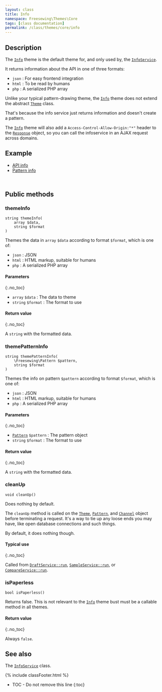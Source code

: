 ```yaml
---
layout: class
title: Info
namespace: Freesewing\Themes\Core
tags: [class documentation]
permalink: /class/themes/core/info
---
```

## Description 

The [`Info`](info) theme is the default theme for, and only used by,
the [`InfoService`](/class/services/infoservice).

It returns information about the API in one of three formats:

- `json` : For easy frontend integration
- `html` : To be read by humans
- `php` : A serialized PHP array

Unlike your typical pattern-drawing theme, 
the [`Info`](info) theme 
does not extend the abstract [`Theme`](theme) class.

That's because the info service just returns information
and doesn't create a pattern.

The [`Info`](info) theme will also add a `Access-Control-Allow-Origin:"*"` header 
to the [`Response`](/class/response) object, so you can call the infoservice in an AJAX request across 
domains.

## Example
<ul class="nav nav-tabs" role="tablist">
    <li class="nav-item"><a class="nav-link active" href="#api-info" role="tab" data-toggle="tab">API info</a></li>
    <li class="nav-item"><a class="nav-link" href="#pattern-info" role="tab" data-toggle="tab">Pattern info</a></li>
</ul>

<div class="tab-content">
<div role="tabpanel" class="tab-pane active" id="api-info">
<pre class='highlight'><code id='api-json'></code></pre>
</div>
<div role="tabpanel" class="tab-pane" id="pattern-info">
<pre class='highlight'><code id='pattern-json'></code></pre>
</div>
</div>

## Public methods

### themeInfo

```php?start_inline=1
string themeInfo(
    array $data,
    string $format
) 
```
Themes the data in `array` `$data` according to format `$format`, which is one of:

- `json` : JSON
- `html` : HTML markup, suitable for humans
- `php` : A serialized PHP array


#### Parameters
{:.no_toc}

- `array` `$data` : The data to theme
- `string` `$format` : The format to use

#### Return value
{:.no_toc}

A `string` with the formatted data.

### themePatternInfo

```php?start_inline=1
string themePatternInfo(
    \Freesewing\Pattern $pattern,
    string $format
) 
```
Themes the info on pattern `$pattern` according to format `$format`, which is one of:

- `json` : JSON
- `html` : HTML markup, suitable for humans
- `php` : A serialized PHP array


#### Parameters
{:.no_toc}

- [`Pattern`](/class/patterns/core/pattern) `$pattern` : The pattern object
- `string` `$format` : The format to use

#### Return value
{:.no_toc}

A `string` with the formatted data.

### cleanUp

```php?start_inline=1
void cleanUp()
```

Does nothing by default.

The `cleanUp` method is called on the [`Theme`](/class/themes/core/theme), [`Pattern`](/class/patterns/core/pattern), 
and [`Channel`](/class/channels/core/channel) object before terminating a request.
It's a way to tie up any loose ends you may have, like open database connections and such things.

By default, it does nothing though.

#### Typical use
{:.no_toc}

Called from [`DraftService::run`](/class/services/draftservice#run), [`SampleService::run`](/class/services/sampleservice#run),
or [`CompareService::run`](/class/services/compareservice#run).

### isPaperless

```php?start_inline=1
bool isPaperless()
```

Returns false. This is not relevant to the [`Info`](info) theme
bust must be a callable method in all themes.

#### Return value
{:.no_toc}

Always `false`.

## See also
The [`InfoService`](/class/services/infoservice) class.

{% include classFooter.html %}
* TOC - Do not remove this line
{:toc}

<script>
$.ajax({
    type: "GET",
    url: 'https://api.freesewing.org/?service=info&format=json',
    success: function(data) {
        data = jQuery.parseJSON(data);
        $('#api-json').html(JSON.stringify(data, null, 4));
    }
});
$.ajax({
    type: "GET",
    url: 'https://api.freesewing.org/?service=info&pattern=AaronAshirt',
    success: function(data) {
         data = jQuery.parseJSON(data); 
        $('#pattern-json').html(JSON.stringify(data, null, 4));
    }
});
</script>

